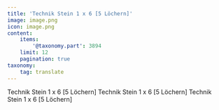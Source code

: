 ```yaml
---
title: 'Technik Stein 1 x 6 [5 Löchern]'
image: image.png
icon: image.png
content:
    items:
        '@taxonomy.part': 3894
    limit: 12
    pagination: true
taxonomy:
    tag: translate
---
```


Technik Stein 1 x 6 [5 Löchern]
Technik Stein 1 x 6 [5 Löchern]
Technik Stein 1 x 6 [5 Löchern]
